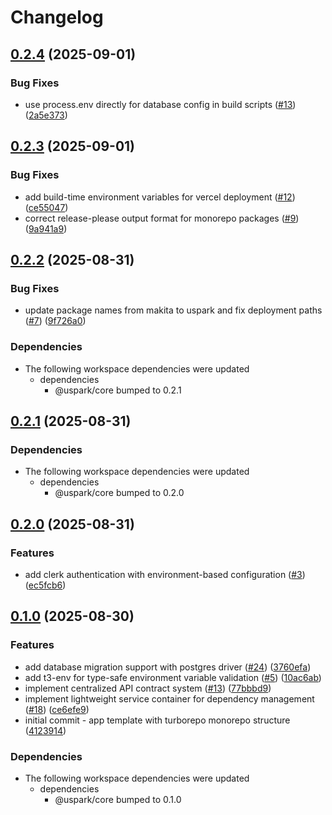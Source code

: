 # Changelog

## [0.2.4](https://github.com/uspark-hq/uspark/compare/web-v0.2.3...web-v0.2.4) (2025-09-01)


### Bug Fixes

* use process.env directly for database config in build scripts ([#13](https://github.com/uspark-hq/uspark/issues/13)) ([2a5e373](https://github.com/uspark-hq/uspark/commit/2a5e3733e8337f9e86324afbb65c947605bb5860))

## [0.2.3](https://github.com/uspark-hq/uspark/compare/web-v0.2.2...web-v0.2.3) (2025-09-01)


### Bug Fixes

* add build-time environment variables for vercel deployment ([#12](https://github.com/uspark-hq/uspark/issues/12)) ([ce55047](https://github.com/uspark-hq/uspark/commit/ce5504708ea5debcdc92b051307a68e08a494777))
* correct release-please output format for monorepo packages ([#9](https://github.com/uspark-hq/uspark/issues/9)) ([9a941a9](https://github.com/uspark-hq/uspark/commit/9a941a9b78654a2f9df8410506e2583c8a63ae96))

## [0.2.2](https://github.com/uspark-hq/uspark/compare/web-v0.2.1...web-v0.2.2) (2025-08-31)


### Bug Fixes

* update package names from makita to uspark and fix deployment paths ([#7](https://github.com/uspark-hq/uspark/issues/7)) ([9f726a0](https://github.com/uspark-hq/uspark/commit/9f726a0fa74984124a1670ac91bf845db969a1cc))


### Dependencies

* The following workspace dependencies were updated
  * dependencies
    * @uspark/core bumped to 0.2.1

## [0.2.1](https://github.com/uspark-hq/uspark/compare/web-v0.2.0...web-v0.2.1) (2025-08-31)


### Dependencies

* The following workspace dependencies were updated
  * dependencies
    * @uspark/core bumped to 0.2.0

## [0.2.0](https://github.com/uspark-hq/uspark/compare/web-v0.1.0...web-v0.2.0) (2025-08-31)


### Features

* add clerk authentication with environment-based configuration ([#3](https://github.com/uspark-hq/uspark/issues/3)) ([ec5fcb6](https://github.com/uspark-hq/uspark/commit/ec5fcb607f9f9bc5de863a54705908f98402cd3a))

## [0.1.0](https://github.com/uspark-hq/uspark/compare/web-v0.0.1...web-v0.1.0) (2025-08-30)


### Features

* add database migration support with postgres driver ([#24](https://github.com/uspark-hq/uspark/issues/24)) ([3760efa](https://github.com/uspark-hq/uspark/commit/3760efae5a3cb47a6dfa56e13507dcddb58b92b6))
* add t3-env for type-safe environment variable validation ([#5](https://github.com/uspark-hq/uspark/issues/5)) ([10ac6ab](https://github.com/uspark-hq/uspark/commit/10ac6ab67e654b6fa8aeef8e6c63649f003f5656))
* implement centralized API contract system ([#13](https://github.com/uspark-hq/uspark/issues/13)) ([77bbbd9](https://github.com/uspark-hq/uspark/commit/77bbbd913b52341a7720e9bb711d889253d9681a))
* implement lightweight service container for dependency management ([#18](https://github.com/uspark-hq/uspark/issues/18)) ([ce6efe9](https://github.com/uspark-hq/uspark/commit/ce6efe9df914c0e2bc8de3ccc7a0af114a2b4037))
* initial commit - app template with turborepo monorepo structure ([4123914](https://github.com/uspark-hq/uspark/commit/41239143cdaea284f55a02c89fde348c2e3b53ff))


### Dependencies

* The following workspace dependencies were updated
  * dependencies
    * @uspark/core bumped to 0.1.0
